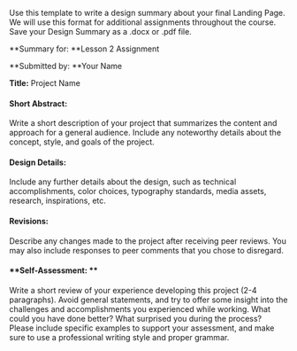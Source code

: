 Use this template to write a design summary about your final Landing Page. We will use this format for additional assignments throughout the course. Save your Design Summary as a .docx or .pdf file.



**Summary for: **Lesson 2 Assignment

**Submitted by: **Your Name

**Title:** Project Name

#### **Short Abstract:**

Write a short description of your project that summarizes the content and approach for a general audience. Include any noteworthy details about the concept, style, and goals of the project.

#### **Design Details:**

Include any further details about the design, such as technical accomplishments, color choices, typography standards, media assets, research, inspirations, etc.

#### **Revisions:**

Describe any changes made to the project after receiving peer reviews. You may also include responses to peer comments that you chose to disregard.

#### **Self-Assessment: **

Write a short review of your experience developing this project \(2-4 paragraphs\). Avoid general statements, and try to offer some insight into the challenges and accomplishments you experienced while working. What could you have done better? What surprised you during the process? Please include specific examples to support your assessment, and make sure to use a professional writing style and proper grammar.

